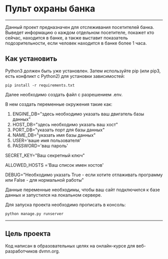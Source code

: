 # Пульт охраны банка

---

Данный проект предназначен для отслеживания посетителей банка. 
Выведет информацию о каждом отдельном посетителе,
покажет кто сейчас, находится в банке, а также выставит 
показатель подозрительности, если человек находится в банке 
более 1 часа.

## Как установить

Python3 должен быть уже установлен. Затем используйте pip (или pip3, есть конфликт с Python2) 
для установки зависимостей:

    pip install -r requirements.txt

Далее необходимо создать файл с разрешением .env. 

В нем создать переменные окружения такие как: 
    
1. ENGINE_DB="здесь необходимо указать ваш двигатель базы данных"
2. HOST_DB="здесь необходимо указать ваш хост"
3. PORT_DB="указать порт для базы данных"
4. NAME_DB="указать имя базы данных"
5. USER='ваше имя пользователя'
6. PASSWORD='ваш пароль'

SECRET_KEY="Ваш секретный ключ"

ALLOWED_HOSTS ='Ваш список имен хостов'

DEBUG="Необходимо указать True - если хотите отлаживать 
программу или False - для нормальной работы"

Данные переменные необходимы, чтобы ваш сайт подключился 
к базе данных и запустился на локальном сервере.

Для запуска проекта необходимо прописать в консоль:
    
    python manage.py runserver

------
## Цель проекта

Код написан в образовательных целях на онлайн-курсе для веб-разработчиков dvmn.org.